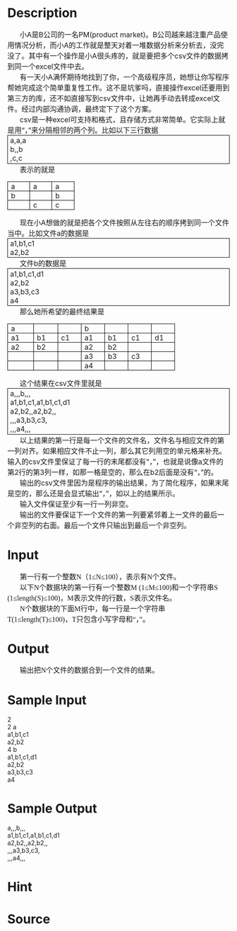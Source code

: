 
# Description

<div class="content"><div style="text-indent: 21pt"><span style="font-size: medium">小A是B公司的一名PM(product market)。B公司越来越注重产品使用情况分析，而小A的工作就是整天对着一堆数据分析来分析去，没完没了。其中有一个操作是小A很头疼的，就是要把多个csv文件的数据拷到同一个excel文件中去。</span></div>
<div style="text-indent: 21pt"><span style="font-size: medium">有一天小A满怀期待地找到了你，一个高级程序员，她想让你写程序帮她完成这个简单重复性工作。这不是坑爹吗，直接操作excel还要用到第三方的库，还不如直接写到csv文件中，让她再手动去转成excel文件。经过内部沟通协调，最终定下了这个方案。</span></div>
<div style="text-indent: 21pt"><span style="font-size: medium">csv是一种excel可支持和格式，且存储方式非常简单。它实际上就是用“，”来分隔相邻的两个列。比如以下三行数据</span></div>
<div style="border-right: windowtext 1pt solid; padding-right: 4pt; border-top: windowtext 1pt solid; padding-left: 4pt; padding-bottom: 1pt; border-left: windowtext 1pt solid; padding-top: 1pt; border-bottom: windowtext 1pt solid">
<div style="border-right: medium none; padding-right: 0cm; border-top: medium none; padding-left: 0cm; padding-bottom: 0cm; border-left: medium none; padding-top: 0cm; border-bottom: medium none"><span style="font-size: medium">a,a,a</span></div>
<div style="border-right: medium none; padding-right: 0cm; border-top: medium none; padding-left: 0cm; padding-bottom: 0cm; border-left: medium none; padding-top: 0cm; border-bottom: medium none"><span style="font-size: medium">b,,b</span></div>
<div style="border-right: medium none; padding-right: 0cm; border-top: medium none; padding-left: 0cm; padding-bottom: 0cm; border-left: medium none; padding-top: 0cm; border-bottom: medium none"><span style="font-size: medium">,c,c</span></div>
</div>
<div style="text-indent: 21pt"><span style="font-size: medium">表示的就是</span></div>
<div align="center">
<table cellspacing="0" cellpadding="0" border="1" style="border-right: medium none; border-top: medium none; border-left: medium none; border-bottom: medium none; border-collapse: collapse">
    <tbody>
        <tr>
            <td valign="top" width="35" style="border-right: black 1pt solid; padding-right: 5.4pt; border-top: black 1pt solid; padding-left: 5.4pt; padding-bottom: 0cm; border-left: black 1pt solid; width: 26.15pt; padding-top: 0cm; border-bottom: black 1pt solid; background-color: transparent">
            <div><span style="font-size: medium">a</span></div>
            </td>
            <td valign="top" width="35" style="border-right: black 1pt solid; padding-right: 5.4pt; border-top: black 1pt solid; padding-left: 5.4pt; padding-bottom: 0cm; border-left: #ece9d8; width: 26.15pt; padding-top: 0cm; border-bottom: black 1pt solid; background-color: transparent">
            <div><span style="font-size: medium">a</span></div>
            </td>
            <td valign="top" width="35" style="border-right: black 1pt solid; padding-right: 5.4pt; border-top: black 1pt solid; padding-left: 5.4pt; padding-bottom: 0cm; border-left: #ece9d8; width: 26.15pt; padding-top: 0cm; border-bottom: black 1pt solid; background-color: transparent">
            <div><span style="font-size: medium">a</span></div>
            </td>
        </tr>
        <tr>
            <td valign="top" width="35" style="border-right: black 1pt solid; padding-right: 5.4pt; border-top: #ece9d8; padding-left: 5.4pt; padding-bottom: 0cm; border-left: black 1pt solid; width: 26.15pt; padding-top: 0cm; border-bottom: black 1pt solid; background-color: transparent">
            <div><span style="font-size: medium">b</span></div>
            </td>
            <td valign="top" width="35" style="border-right: black 1pt solid; padding-right: 5.4pt; border-top: #ece9d8; padding-left: 5.4pt; padding-bottom: 0cm; border-left: #ece9d8; width: 26.15pt; padding-top: 0cm; border-bottom: black 1pt solid; background-color: transparent">
            <div><span style="font-size: medium"> </span></div>
            </td>
            <td valign="top" width="35" style="border-right: black 1pt solid; padding-right: 5.4pt; border-top: #ece9d8; padding-left: 5.4pt; padding-bottom: 0cm; border-left: #ece9d8; width: 26.15pt; padding-top: 0cm; border-bottom: black 1pt solid; background-color: transparent">
            <div><span style="font-size: medium">b</span></div>
            </td>
        </tr>
        <tr>
            <td valign="top" width="35" style="border-right: black 1pt solid; padding-right: 5.4pt; border-top: #ece9d8; padding-left: 5.4pt; padding-bottom: 0cm; border-left: black 1pt solid; width: 26.15pt; padding-top: 0cm; border-bottom: black 1pt solid; background-color: transparent">
            <div><span style="font-size: medium"> </span></div>
            </td>
            <td valign="top" width="35" style="border-right: black 1pt solid; padding-right: 5.4pt; border-top: #ece9d8; padding-left: 5.4pt; padding-bottom: 0cm; border-left: #ece9d8; width: 26.15pt; padding-top: 0cm; border-bottom: black 1pt solid; background-color: transparent">
            <div><span style="font-size: medium">c</span></div>
            </td>
            <td valign="top" width="35" style="border-right: black 1pt solid; padding-right: 5.4pt; border-top: #ece9d8; padding-left: 5.4pt; padding-bottom: 0cm; border-left: #ece9d8; width: 26.15pt; padding-top: 0cm; border-bottom: black 1pt solid; background-color: transparent">
            <div><span style="font-size: medium">c</span></div>
            </td>
        </tr>
    </tbody>
</table>
</div>
<div style="text-indent: 21pt"><span style="font-size: medium">现在小A想做的就是把各个文件按照从左往右的顺序拷到同一个文件当中。比如文件a的数据是</span></div>
<div style="border-right: windowtext 1pt solid; padding-right: 4pt; border-top: windowtext 1pt solid; padding-left: 4pt; padding-bottom: 1pt; border-left: windowtext 1pt solid; padding-top: 1pt; border-bottom: windowtext 1pt solid">
<div style="border-right: medium none; padding-right: 0cm; border-top: medium none; padding-left: 0cm; padding-bottom: 0cm; border-left: medium none; padding-top: 0cm; border-bottom: medium none"><span style="font-size: medium">a1,b1,c1</span></div>
<div style="border-right: medium none; padding-right: 0cm; border-top: medium none; padding-left: 0cm; padding-bottom: 0cm; border-left: medium none; padding-top: 0cm; border-bottom: medium none"><span style="font-size: medium">a2,b2</span></div>
</div>
<div style="text-indent: 21pt"><span style="font-size: medium">文件b的数据是</span></div>
<div style="border-right: windowtext 1pt solid; padding-right: 4pt; border-top: windowtext 1pt solid; padding-left: 4pt; padding-bottom: 1pt; border-left: windowtext 1pt solid; padding-top: 1pt; border-bottom: windowtext 1pt solid">
<div style="border-right: medium none; padding-right: 0cm; border-top: medium none; padding-left: 0cm; padding-bottom: 0cm; border-left: medium none; padding-top: 0cm; border-bottom: medium none"><span style="font-size: medium">a1,b1,c1,d1</span></div>
<div style="border-right: medium none; padding-right: 0cm; border-top: medium none; padding-left: 0cm; padding-bottom: 0cm; border-left: medium none; padding-top: 0cm; border-bottom: medium none"><span style="font-size: medium">a2,b2</span></div>
<div style="border-right: medium none; padding-right: 0cm; border-top: medium none; padding-left: 0cm; padding-bottom: 0cm; border-left: medium none; padding-top: 0cm; border-bottom: medium none"><span style="font-size: medium">a3,b3,c3</span></div>
<div style="border-right: medium none; padding-right: 0cm; border-top: medium none; padding-left: 0cm; padding-bottom: 0cm; border-left: medium none; padding-top: 0cm; border-bottom: medium none"><span style="font-size: medium">a4</span></div>
</div>
<div style="text-indent: 21pt"><span style="font-size: medium">那么她所希望的最终结果是</span></div>
<div align="center">
<table cellspacing="0" cellpadding="0" border="1" style="border-right: medium none; border-top: medium none; border-left: medium none; border-bottom: medium none; border-collapse: collapse">
    <tbody>
        <tr>
            <td valign="top" width="43" style="border-right: black 1pt solid; padding-right: 5.4pt; border-top: black 1pt solid; padding-left: 5.4pt; padding-bottom: 0cm; border-left: black 1pt solid; width: 32.45pt; padding-top: 0cm; border-bottom: black 1pt solid; background-color: transparent">
            <div><span style="font-size: medium">a</span></div>
            </td>
            <td valign="top" width="40" style="border-right: black 1pt solid; padding-right: 5.4pt; border-top: black 1pt solid; padding-left: 5.4pt; padding-bottom: 0cm; border-left: #ece9d8; width: 29.65pt; padding-top: 0cm; border-bottom: black 1pt solid; background-color: transparent">
            <div><span style="font-size: medium"> </span></div>
            </td>
            <td valign="top" width="38" style="border-right: black 1pt solid; padding-right: 5.4pt; border-top: black 1pt solid; padding-left: 5.4pt; padding-bottom: 0cm; border-left: #ece9d8; width: 1cm; padding-top: 0cm; border-bottom: black 1pt solid; background-color: transparent">
            <div><span style="font-size: medium"> </span></div>
            </td>
            <td valign="top" width="38" style="border-right: black 1pt solid; padding-right: 5.4pt; border-top: black 1pt solid; padding-left: 5.4pt; padding-bottom: 0cm; border-left: #ece9d8; width: 1cm; padding-top: 0cm; border-bottom: black 1pt solid; background-color: transparent">
            <div><span style="font-size: medium">b</span></div>
            </td>
            <td valign="top" width="38" style="border-right: black 1pt solid; padding-right: 5.4pt; border-top: black 1pt solid; padding-left: 5.4pt; padding-bottom: 0cm; border-left: #ece9d8; width: 1cm; padding-top: 0cm; border-bottom: black 1pt solid; background-color: transparent">
            <div><span style="font-size: medium"> </span></div>
            </td>
            <td valign="top" width="38" style="border-right: black 1pt solid; padding-right: 5.4pt; border-top: black 1pt solid; padding-left: 5.4pt; padding-bottom: 0cm; border-left: #ece9d8; width: 1cm; padding-top: 0cm; border-bottom: black 1pt solid; background-color: transparent">
            <div><span style="font-size: medium"> </span></div>
            </td>
            <td valign="top" width="38" style="border-right: black 1pt solid; padding-right: 5.4pt; border-top: black 1pt solid; padding-left: 5.4pt; padding-bottom: 0cm; border-left: #ece9d8; width: 1cm; padding-top: 0cm; border-bottom: black 1pt solid; background-color: transparent">
            <div><span style="font-size: medium"> </span></div>
            </td>
        </tr>
        <tr>
            <td valign="top" width="43" style="border-right: black 1pt solid; padding-right: 5.4pt; border-top: #ece9d8; padding-left: 5.4pt; padding-bottom: 0cm; border-left: black 1pt solid; width: 32.45pt; padding-top: 0cm; border-bottom: black 1pt solid; background-color: transparent">
            <div><span style="font-size: medium">a1</span></div>
            </td>
            <td valign="top" width="40" style="border-right: black 1pt solid; padding-right: 5.4pt; border-top: #ece9d8; padding-left: 5.4pt; padding-bottom: 0cm; border-left: #ece9d8; width: 29.65pt; padding-top: 0cm; border-bottom: black 1pt solid; background-color: transparent">
            <div><span style="font-size: medium">b1</span></div>
            </td>
            <td valign="top" width="38" style="border-right: black 1pt solid; padding-right: 5.4pt; border-top: #ece9d8; padding-left: 5.4pt; padding-bottom: 0cm; border-left: #ece9d8; width: 1cm; padding-top: 0cm; border-bottom: black 1pt solid; background-color: transparent">
            <div><span style="font-size: medium">c1</span></div>
            </td>
            <td valign="top" width="38" style="border-right: black 1pt solid; padding-right: 5.4pt; border-top: #ece9d8; padding-left: 5.4pt; padding-bottom: 0cm; border-left: #ece9d8; width: 1cm; padding-top: 0cm; border-bottom: black 1pt solid; background-color: transparent">
            <div><span style="font-size: medium">a1</span></div>
            </td>
            <td valign="top" width="38" style="border-right: black 1pt solid; padding-right: 5.4pt; border-top: #ece9d8; padding-left: 5.4pt; padding-bottom: 0cm; border-left: #ece9d8; width: 1cm; padding-top: 0cm; border-bottom: black 1pt solid; background-color: transparent">
            <div><span style="font-size: medium">b1</span></div>
            </td>
            <td valign="top" width="38" style="border-right: black 1pt solid; padding-right: 5.4pt; border-top: #ece9d8; padding-left: 5.4pt; padding-bottom: 0cm; border-left: #ece9d8; width: 1cm; padding-top: 0cm; border-bottom: black 1pt solid; background-color: transparent">
            <div><span style="font-size: medium">c1</span></div>
            </td>
            <td valign="top" width="38" style="border-right: black 1pt solid; padding-right: 5.4pt; border-top: #ece9d8; padding-left: 5.4pt; padding-bottom: 0cm; border-left: #ece9d8; width: 1cm; padding-top: 0cm; border-bottom: black 1pt solid; background-color: transparent">
            <div><span style="font-size: medium">d1</span></div>
            </td>
        </tr>
        <tr>
            <td valign="top" width="43" style="border-right: black 1pt solid; padding-right: 5.4pt; border-top: #ece9d8; padding-left: 5.4pt; padding-bottom: 0cm; border-left: black 1pt solid; width: 32.45pt; padding-top: 0cm; border-bottom: black 1pt solid; background-color: transparent">
            <div><span style="font-size: medium">a2</span></div>
            </td>
            <td valign="top" width="40" style="border-right: black 1pt solid; padding-right: 5.4pt; border-top: #ece9d8; padding-left: 5.4pt; padding-bottom: 0cm; border-left: #ece9d8; width: 29.65pt; padding-top: 0cm; border-bottom: black 1pt solid; background-color: transparent">
            <div><span style="font-size: medium">b2</span></div>
            </td>
            <td valign="top" width="38" style="border-right: black 1pt solid; padding-right: 5.4pt; border-top: #ece9d8; padding-left: 5.4pt; padding-bottom: 0cm; border-left: #ece9d8; width: 1cm; padding-top: 0cm; border-bottom: black 1pt solid; background-color: transparent">
            <div><span style="font-size: medium"> </span></div>
            </td>
            <td valign="top" width="38" style="border-right: black 1pt solid; padding-right: 5.4pt; border-top: #ece9d8; padding-left: 5.4pt; padding-bottom: 0cm; border-left: #ece9d8; width: 1cm; padding-top: 0cm; border-bottom: black 1pt solid; background-color: transparent">
            <div><span style="font-size: medium">a2</span></div>
            </td>
            <td valign="top" width="38" style="border-right: black 1pt solid; padding-right: 5.4pt; border-top: #ece9d8; padding-left: 5.4pt; padding-bottom: 0cm; border-left: #ece9d8; width: 1cm; padding-top: 0cm; border-bottom: black 1pt solid; background-color: transparent">
            <div><span style="font-size: medium">b2</span></div>
            </td>
            <td valign="top" width="38" style="border-right: black 1pt solid; padding-right: 5.4pt; border-top: #ece9d8; padding-left: 5.4pt; padding-bottom: 0cm; border-left: #ece9d8; width: 1cm; padding-top: 0cm; border-bottom: black 1pt solid; background-color: transparent">
            <div><span style="font-size: medium"> </span></div>
            </td>
            <td valign="top" width="38" style="border-right: black 1pt solid; padding-right: 5.4pt; border-top: #ece9d8; padding-left: 5.4pt; padding-bottom: 0cm; border-left: #ece9d8; width: 1cm; padding-top: 0cm; border-bottom: black 1pt solid; background-color: transparent">
            <div><span style="font-size: medium"> </span></div>
            </td>
        </tr>
        <tr>
            <td valign="top" width="43" style="border-right: black 1pt solid; padding-right: 5.4pt; border-top: #ece9d8; padding-left: 5.4pt; padding-bottom: 0cm; border-left: black 1pt solid; width: 32.45pt; padding-top: 0cm; border-bottom: black 1pt solid; background-color: transparent">
            <div><span style="font-size: medium"> </span></div>
            </td>
            <td valign="top" width="40" style="border-right: black 1pt solid; padding-right: 5.4pt; border-top: #ece9d8; padding-left: 5.4pt; padding-bottom: 0cm; border-left: #ece9d8; width: 29.65pt; padding-top: 0cm; border-bottom: black 1pt solid; background-color: transparent">
            <div><span style="font-size: medium"> </span></div>
            </td>
            <td valign="top" width="38" style="border-right: black 1pt solid; padding-right: 5.4pt; border-top: #ece9d8; padding-left: 5.4pt; padding-bottom: 0cm; border-left: #ece9d8; width: 1cm; padding-top: 0cm; border-bottom: black 1pt solid; background-color: transparent">
            <div><span style="font-size: medium"> </span></div>
            </td>
            <td valign="top" width="38" style="border-right: black 1pt solid; padding-right: 5.4pt; border-top: #ece9d8; padding-left: 5.4pt; padding-bottom: 0cm; border-left: #ece9d8; width: 1cm; padding-top: 0cm; border-bottom: black 1pt solid; background-color: transparent">
            <div><span style="font-size: medium">a3</span></div>
            </td>
            <td valign="top" width="38" style="border-right: black 1pt solid; padding-right: 5.4pt; border-top: #ece9d8; padding-left: 5.4pt; padding-bottom: 0cm; border-left: #ece9d8; width: 1cm; padding-top: 0cm; border-bottom: black 1pt solid; background-color: transparent">
            <div><span style="font-size: medium">b3</span></div>
            </td>
            <td valign="top" width="38" style="border-right: black 1pt solid; padding-right: 5.4pt; border-top: #ece9d8; padding-left: 5.4pt; padding-bottom: 0cm; border-left: #ece9d8; width: 1cm; padding-top: 0cm; border-bottom: black 1pt solid; background-color: transparent">
            <div><span style="font-size: medium">c3</span></div>
            </td>
            <td valign="top" width="38" style="border-right: black 1pt solid; padding-right: 5.4pt; border-top: #ece9d8; padding-left: 5.4pt; padding-bottom: 0cm; border-left: #ece9d8; width: 1cm; padding-top: 0cm; border-bottom: black 1pt solid; background-color: transparent">
            <div><span style="font-size: medium"> </span></div>
            </td>
        </tr>
        <tr>
            <td valign="top" width="43" style="border-right: black 1pt solid; padding-right: 5.4pt; border-top: #ece9d8; padding-left: 5.4pt; padding-bottom: 0cm; border-left: black 1pt solid; width: 32.45pt; padding-top: 0cm; border-bottom: black 1pt solid; background-color: transparent">
            <div><span style="font-size: medium"> </span></div>
            </td>
            <td valign="top" width="40" style="border-right: black 1pt solid; padding-right: 5.4pt; border-top: #ece9d8; padding-left: 5.4pt; padding-bottom: 0cm; border-left: #ece9d8; width: 29.65pt; padding-top: 0cm; border-bottom: black 1pt solid; background-color: transparent">
            <div><span style="font-size: medium"> </span></div>
            </td>
            <td valign="top" width="38" style="border-right: black 1pt solid; padding-right: 5.4pt; border-top: #ece9d8; padding-left: 5.4pt; padding-bottom: 0cm; border-left: #ece9d8; width: 1cm; padding-top: 0cm; border-bottom: black 1pt solid; background-color: transparent">
            <div><span style="font-size: medium"> </span></div>
            </td>
            <td valign="top" width="38" style="border-right: black 1pt solid; padding-right: 5.4pt; border-top: #ece9d8; padding-left: 5.4pt; padding-bottom: 0cm; border-left: #ece9d8; width: 1cm; padding-top: 0cm; border-bottom: black 1pt solid; background-color: transparent">
            <div><span style="font-size: medium">a4</span></div>
            </td>
            <td valign="top" width="38" style="border-right: black 1pt solid; padding-right: 5.4pt; border-top: #ece9d8; padding-left: 5.4pt; padding-bottom: 0cm; border-left: #ece9d8; width: 1cm; padding-top: 0cm; border-bottom: black 1pt solid; background-color: transparent">
            <div><span style="font-size: medium"> </span></div>
            </td>
            <td valign="top" width="38" style="border-right: black 1pt solid; padding-right: 5.4pt; border-top: #ece9d8; padding-left: 5.4pt; padding-bottom: 0cm; border-left: #ece9d8; width: 1cm; padding-top: 0cm; border-bottom: black 1pt solid; background-color: transparent">
            <div><span style="font-size: medium"> </span></div>
            </td>
            <td valign="top" width="38" style="border-right: black 1pt solid; padding-right: 5.4pt; border-top: #ece9d8; padding-left: 5.4pt; padding-bottom: 0cm; border-left: #ece9d8; width: 1cm; padding-top: 0cm; border-bottom: black 1pt solid; background-color: transparent">
            <div><span style="font-size: medium"> </span></div>
            </td>
        </tr>
    </tbody>
</table>
</div>
<div style="text-indent: 21pt"><span style="font-size: medium">这个结果在csv文件里就是</span></div>
<div style="border-right: windowtext 1pt solid; padding-right: 4pt; border-top: windowtext 1pt solid; padding-left: 4pt; padding-bottom: 1pt; border-left: windowtext 1pt solid; padding-top: 1pt; border-bottom: windowtext 1pt solid">
<div style="border-right: medium none; padding-right: 0cm; border-top: medium none; padding-left: 0cm; padding-bottom: 0cm; border-left: medium none; padding-top: 0cm; border-bottom: medium none"><span style="font-size: medium">a,,,b,,,</span></div>
<div style="border-right: medium none; padding-right: 0cm; border-top: medium none; padding-left: 0cm; padding-bottom: 0cm; border-left: medium none; padding-top: 0cm; border-bottom: medium none"><span style="font-size: medium">a1,b1,c1,a1,b1,c1,d1</span></div>
<div style="border-right: medium none; padding-right: 0cm; border-top: medium none; padding-left: 0cm; padding-bottom: 0cm; border-left: medium none; padding-top: 0cm; border-bottom: medium none"><span style="font-size: medium">a2,b2,,a2,b2,,</span></div>
<div style="border-right: medium none; padding-right: 0cm; border-top: medium none; padding-left: 0cm; padding-bottom: 0cm; border-left: medium none; padding-top: 0cm; border-bottom: medium none"><span style="font-size: medium">,,,a3,b3,c3,</span></div>
<div style="border-right: medium none; padding-right: 0cm; border-top: medium none; padding-left: 0cm; padding-bottom: 0cm; border-left: medium none; padding-top: 0cm; border-bottom: medium none"><span style="font-size: medium">,,,a4,,,</span></div>
</div>
<div style="text-indent: 21pt"><span style="font-size: medium">以上结果的第一行是每一个文件的文件名，文件名与相应文件的第一列对齐。如果相应文件不止一列，那么其它列用空的单元格来补充。</span></div>
<div><span style="font-size: medium">输入的csv文件里保证了每一行的末尾都没有“，”，也就是说像a文件的第2行的第3列一样，如那一格是空的，那么在b2后面是没有“，”的。</span></div>
<div style="text-indent: 21pt"><span style="font-size: medium">输出的csv文件里因为是程序的输出结果，为了简化程序，如果末尾是空的，那么还是会显式输出“，”，如以上的结果所示。</span></div>
<div style="text-indent: 21pt"><span style="font-size: medium">输入文件保证至少有一行一列非空。</span></div>
<div style="text-indent: 21pt"><span style="font-size: medium">输出的文件要保证下一个文件的第一列要紧邻着上一文件的最后一个非空列的右面。最后一个文件只输出到最后一个非空列。</span></div></div>

# Input

<div class="content"><p class="MsoNormal" style="margin: 0cm 0cm 0pt; text-indent: 21.2pt; mso-char-indent-count: 2.02"><font size="3"><span style="font-family: 宋体; mso-ascii-font-family: &#39;Times New Roman&#39;; mso-hansi-font-family: &#39;Times New Roman&#39;">第一行有一个整数</span><span lang="EN-US"><font face="Times New Roman">N</font></span><span style="font-family: 宋体; mso-ascii-font-family: &#39;Times New Roman&#39;; mso-hansi-font-family: &#39;Times New Roman&#39;">（</span><span lang="EN-US"><font face="Times New Roman">1</font></span><span style="font-family: 宋体">≤</span><span lang="EN-US"><font face="Times New Roman">N</font></span><span style="font-family: 宋体">≤</span><span lang="EN-US"><font face="Times New Roman">100</font></span><span style="font-family: 宋体; mso-ascii-font-family: &#39;Times New Roman&#39;; mso-hansi-font-family: &#39;Times New Roman&#39;">），表示有</span><span lang="EN-US"><font face="Times New Roman">N</font></span><span style="font-family: 宋体; mso-ascii-font-family: &#39;Times New Roman&#39;; mso-hansi-font-family: &#39;Times New Roman&#39;">个文件。</span></font></p>
<p class="MsoNormal" style="margin: 0cm 0cm 0pt; text-indent: 21.2pt; mso-char-indent-count: 2.02"><font size="3"><span style="font-family: 宋体; mso-ascii-font-family: &#39;Times New Roman&#39;; mso-hansi-font-family: &#39;Times New Roman&#39;">以下</span><span lang="EN-US"><font face="Times New Roman">N</font></span><span style="font-family: 宋体; mso-ascii-font-family: &#39;Times New Roman&#39;; mso-hansi-font-family: &#39;Times New Roman&#39;">个数据块的第一行有一个整数</span><span lang="EN-US"><font face="Times New Roman">M (1</font></span><span style="font-family: 宋体">≤</span><span lang="EN-US"><font face="Times New Roman">M</font></span><span style="font-family: 宋体">≤</span><span lang="EN-US"><font face="Times New Roman">100)</font></span><span style="font-family: 宋体; mso-ascii-font-family: &#39;Times New Roman&#39;; mso-hansi-font-family: &#39;Times New Roman&#39;">和一个字符串</span><span lang="EN-US"><font face="Times New Roman">S (1</font></span><span style="font-family: 宋体">≤</span><span lang="EN-US"><font face="Times New Roman">length(S)</font></span><span style="font-family: 宋体">≤</span><span lang="EN-US"><font face="Times New Roman">100)</font></span><span style="font-family: 宋体; mso-ascii-font-family: &#39;Times New Roman&#39;; mso-hansi-font-family: &#39;Times New Roman&#39;">，</span><span lang="EN-US"><font face="Times New Roman">M</font></span><span style="font-family: 宋体; mso-ascii-font-family: &#39;Times New Roman&#39;; mso-hansi-font-family: &#39;Times New Roman&#39;">表示文件的行数，</span><span lang="EN-US"><font face="Times New Roman">S</font></span><span style="font-family: 宋体; mso-ascii-font-family: &#39;Times New Roman&#39;; mso-hansi-font-family: &#39;Times New Roman&#39;">表示文件名。</span></font></p>
<p class="MsoNormal" style="margin: 0cm 0cm 0pt; text-indent: 21.2pt; mso-char-indent-count: 2.02"><font size="3"><span lang="EN-US"><font face="Times New Roman">N</font></span><span style="font-family: 宋体; mso-ascii-font-family: &#39;Times New Roman&#39;; mso-hansi-font-family: &#39;Times New Roman&#39;">个数据块的下面</span><span lang="EN-US"><font face="Times New Roman">M</font></span><span style="font-family: 宋体; mso-ascii-font-family: &#39;Times New Roman&#39;; mso-hansi-font-family: &#39;Times New Roman&#39;">行中，每一行是一个字符串</span><span lang="EN-US"><font face="Times New Roman">T(1</font></span><span style="font-family: 宋体">≤</span><span lang="EN-US"><font face="Times New Roman">length(T)</font></span><span style="font-family: 宋体">≤</span><span lang="EN-US"><font face="Times New Roman">100)</font></span><span style="font-family: 宋体; mso-ascii-font-family: &#39;Times New Roman&#39;; mso-hansi-font-family: &#39;Times New Roman&#39;">，</span><span lang="EN-US"><font face="Times New Roman">T</font></span><span style="font-family: 宋体; mso-ascii-font-family: &#39;Times New Roman&#39;; mso-hansi-font-family: &#39;Times New Roman&#39;">只包含小写字母和“，”。</span></font></p>
<p></p></div>

# Output

<div class="content"><p class="MsoNormal" style="margin: 0cm 0cm 0pt; text-indent: 21pt"><font size="3"><span style="font-family: 宋体; mso-ascii-font-family: &#39;Times New Roman&#39;; mso-hansi-font-family: &#39;Times New Roman&#39;">输出把</span><span lang="EN-US"><font face="Times New Roman">N</font></span><span style="font-family: 宋体; mso-ascii-font-family: &#39;Times New Roman&#39;; mso-hansi-font-family: &#39;Times New Roman&#39;">个文件的数据合到一个文件的结果。</span></font></p></div>

# Sample Input

<div class="content"><span class="sampledata">2<br/>
2 a<br/>
a1,b1,c1<br/>
a2,b2<br/>
4 b<br/>
a1,b1,c1,d1<br/>
a2,b2<br/>
a3,b3,c3<br/>
a4<br/>
</span></div>

# Sample Output

<div class="content"><span class="sampledata">a,,,b,,,<br/>
a1,b1,c1,a1,b1,c1,d1<br/>
a2,b2,,a2,b2,,<br/>
,,,a3,b3,c3,<br/>
,,,a4,,,<br/>
</span></div>

# Hint

<div class="content"><p></p></div>

# Source

<div class="content"><p><a href="problemset.php?search="></a></p></div>

